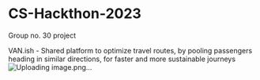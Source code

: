 # CS-Hackthon-2023

Group no. 30 project

VAN.ish - Shared platform to optimize travel routes, by pooling passengers heading in similar directions, for faster and more sustainable journeys
![Uploading image.png…]()
